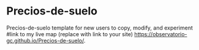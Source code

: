 # Precios-de-suelo
Precios-de-suelo template for new users to copy, modify, and experiment
#link to my live map (replace with link to your site)
 https://observatorio-gc.github.io/Precios-de-suelo/.
